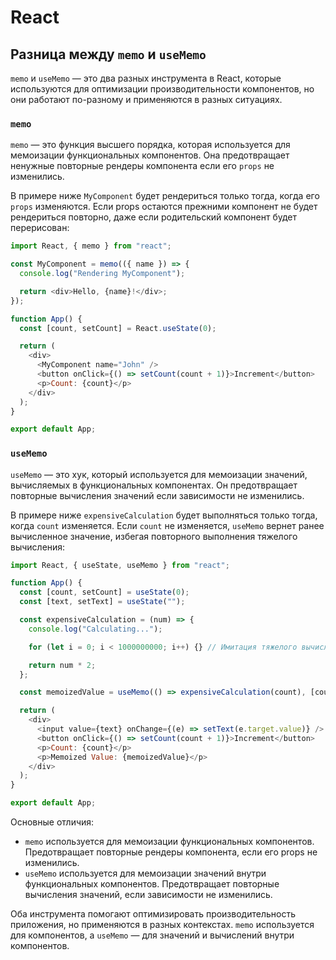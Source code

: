 # React

## Разница между `memo` и `useMemo`

`memo` и `useMemo` — это два разных инструмента в React, которые используются для оптимизации производительности компонентов, но они работают по-разному и применяются в разных ситуациях.

### `memo`

`memo` — это функция высшего порядка, которая используется для мемоизации функциональных компонентов. Она предотвращает ненужные повторные рендеры компонента если его `props` не изменились.

В примере ниже `MyComponent` будет рендериться только тогда, когда его `props` изменяются. Если props остаются прежними компонент не будет рендериться повторно, даже если родительский компонент будет перерисован:

```js
import React, { memo } from "react";

const MyComponent = memo(({ name }) => {
  console.log("Rendering MyComponent");

  return <div>Hello, {name}!</div>;
});

function App() {
  const [count, setCount] = React.useState(0);

  return (
    <div>
      <MyComponent name="John" />
      <button onClick={() => setCount(count + 1)}>Increment</button>
      <p>Count: {count}</p>
    </div>
  );
}

export default App;
```

### `useMemo`

`useMemo` — это хук, который используется для мемоизации значений, вычисляемых в функциональных компонентах. Он предотвращает повторные вычисления значений если зависимости не изменились.

В примере ниже `expensiveCalculation` будет выполняться только тогда, когда `count` изменяется. Если `count` не изменяется, `useMemo` вернет ранее вычисленное значение, избегая повторного выполнения тяжелого вычисления:

```js
import React, { useState, useMemo } from "react";

function App() {
  const [count, setCount] = useState(0);
  const [text, setText] = useState("");

  const expensiveCalculation = (num) => {
    console.log("Calculating...");

    for (let i = 0; i < 1000000000; i++) {} // Имитация тяжелого вычисления

    return num * 2;
  };

  const memoizedValue = useMemo(() => expensiveCalculation(count), [count]);

  return (
    <div>
      <input value={text} onChange={(e) => setText(e.target.value)} />
      <button onClick={() => setCount(count + 1)}>Increment</button>
      <p>Count: {count}</p>
      <p>Memoized Value: {memoizedValue}</p>
    </div>
  );
}

export default App;
```

Основные отличия:

- `memo` используется для мемоизации функциональных компонентов. Предотвращает повторные рендеры компонента, если его props не изменились.
- `useMemo` используется для мемоизации значений внутри функциональных компонентов. Предотвращает повторные вычисления значений, если зависимости не изменились.

Оба инструмента помогают оптимизировать производительность приложения, но применяются в разных контекстах. `memo` используется для компонентов, а `useMemo` — для значений и вычислений внутри компонентов.
